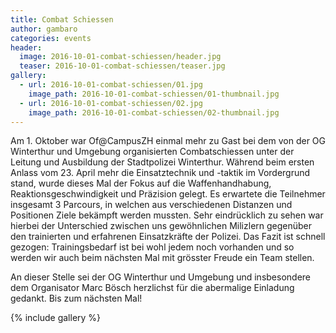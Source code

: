 ```yaml
---
title: Combat Schiessen
author: gambaro
categories: events
header:
  image: 2016-10-01-combat-schiessen/header.jpg
  teaser: 2016-10-01-combat-schiessen/teaser.jpg
gallery:
  - url: 2016-10-01-combat-schiessen/01.jpg
    image_path: 2016-10-01-combat-schiessen/01-thumbnail.jpg
  - url: 2016-10-01-combat-schiessen/02.jpg
    image_path: 2016-10-01-combat-schiessen/02-thumbnail.jpg
---
```


Am 1. Oktober war Of@CampusZH einmal mehr zu Gast bei dem von der OG Winterthur
und Umgebung organisierten Combatschiessen unter der Leitung und Ausbildung der
Stadtpolizei Winterthur. W&auml;hrend beim ersten Anlass vom 23. April mehr die
Einsatztechnik und -taktik im Vordergrund stand, wurde dieses Mal der Fokus auf
die Waffenhandhabung, Reaktionsgeschwindigkeit und Pr&auml;zision gelegt. Es
erwartete die Teilnehmer insgesamt 3 Parcours, in welchen aus verschiedenen
Distanzen und Positionen Ziele bek&auml;mpft werden mussten. Sehr
eindr&uuml;cklich zu sehen war hierbei der Unterschied zwischen uns
gew&ouml;hnlichen Milizlern gegen&uuml;ber den trainierten und erfahrenen
Einsatzkr&auml;fte der Polizei. Das Fazit ist schnell gezogen: Trainingsbedarf
ist bei wohl jedem noch vorhanden und so werden wir auch beim n&auml;chsten Mal
mit gr&ouml;sster Freude ein Team stellen.
 
An dieser Stelle sei der OG Winterthur und Umgebung und insbesondere dem
Organisator Marc B&ouml;sch herzlichst für die abermalige Einladung gedankt.
Bis zum n&auml;chsten Mal!

{% include gallery %}
